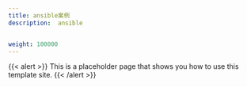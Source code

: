 ```yaml
---
title: ansible案例
description:  ansible


weight: 100000
---
```


{{< alert >}}
This is a placeholder page that shows you how to use this template site.
{{< /alert >}}



